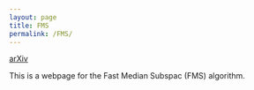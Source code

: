 ```yaml
---
layout: page
title: FMS
permalink: /FMS/
---
```


[arXiv](https://arxiv.org/pdf/1406.6145v2.pdf)

This is a webpage for the Fast Median Subspac (FMS) algorithm.
